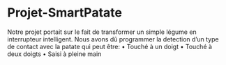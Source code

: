 # Projet-SmartPatate

Notre projet portait sur le fait de transformer un simple légume en interrupteur intelligent.
Nous avons dû programmer la detection d’un type de contact avec la patate qui peut être:
•	Touché à un doigt
•	Touché à deux doigts
•	Saisi à pleine main

